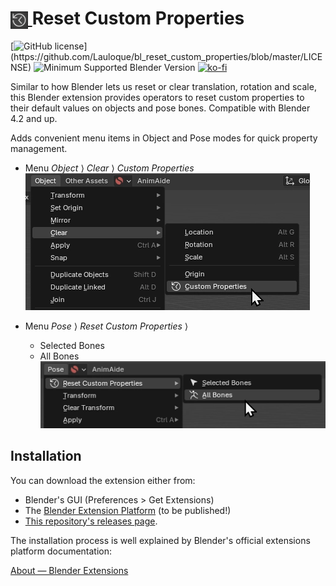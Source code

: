 <h1 tabindex="-1" class="heading-element" dir="auto">
    <a target="_blank" rel="noopener noreferrer" href="Prez/icon.webp">
        <img src="Prez/icon.webp" alt="icon" style="height: 1em; vertical-align: middle;">
    </a>
    Reset Custom Properties
</h1>

[![GitHub license](https://img.shields.io/github/license/Lauloque/bl_reset_custom_properties?style=for-the-badge&labelColor=rgb(63,64,64))](https://github.com/Lauloque/bl_reset_custom_properties/blob/master/LICENSE) ![Minimum Supported Blender Version](https://img.shields.io/badge/Blender-4.2LTS+-green?style=for-the-badge&logo=blender&logoColor=white&labelColor=rgb(64,64,64)) [![ko-fi](https://ko-fi.com/img/githubbutton_sm.svg)](https://ko-fi.com/H2H818FHX)

Similar to how Blender lets us reset or clear translation, rotation and scale, this Blender extension provides operators to reset custom properties to their default values on objects and pose bones. Compatible with Blender 4.2 and up.

Adds convenient menu items in Object and Pose modes for quick property management.

- Menu _Object_ &rang; _Clear_ &rang; _Custom Properties_  
    ![menu object](Prez/menu_object.webp)

- Menu _Pose_ &rang; _Reset Custom Properties_ &rang;  
    - Selected Bones  
    - All Bones  
  ![menu object](Prez/menu_pose.webp)

## Installation

You can download the extension either from:

- Blender's GUI (Preferences > Get Extensions)
- The [Blender Extension Platform](https://extensions.blender.org/add-ons/reset_custom_properties/) (to be published!)
- [This repository's releases page](https://github.com/Lauloque/bl_reset_custom_properties/releases).

The installation process is well explained by Blender's official extensions platform documentation:

[About — Blender Extensions](https://extensions.blender.org/about/)
